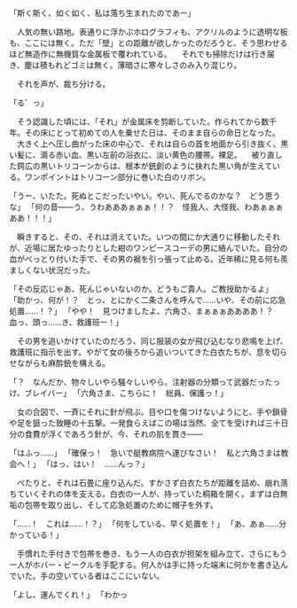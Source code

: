 「斯く斯く、如く如く、私は落ち生まれたのであー」

　人気の無い路地。表通りに浮かぶホログラフィも、アクリルのように透明な板も、ここには無く。ただ「壁」との距離が欲しかったのだろうと、そう思わせるほど無造作に無機質な金属板で覆われている。
　それでも掃除だけは行き届き、塵は積もれどゴミは無く。薄暗さに寒々しさのみ入り混じり。

　それを声が、裁ち分ける。

「る゛っ」

　そう認識した頃には、「それ」が金属床を剪断していた。作られてから数千年。その床にとって初めての人を乗せた日は、そのまま自らの命日となった。
　大きく上へ圧し曲がった床の中心で、それは自らの首を地面から引き抜く。黒い髪に、滴る赤い血、黒い左前の浴衣に、淡い黄色の腰帯。裸足。
　被り直した鍔広の黒いトリコーンからは、根本が銃創のように抉れた黒い角が生えている。ワンポイントはトリコーン部分に巻いた白のリボン。

「うー、いたた。死ぬとこだったいやい。やい、死んでるのかな？　どう思うな」
「何の音――う、うわあああぁぁぁ！！？　怪我人、大怪我、わあぁぁぁああ！！！」

　瞬きすると、その、それは消えていた。いつの間にか大通りに移動したそれが、近場に居たゆったりとした紺のワンピースコーデの男に絡んでいた。自分の血がべっとり付いた手で、その男の裾を引っ張って止める。近年稀に見る何も羨ましくない状況だった。

「その反応じゃあ、死んじゃいないのか。どうもご貴人。ご教授助かるよ」
「助かっ、何が！？　とっ、とにかく二条さんを呼んで……いや、その前に応急処置……！？」
「やや！　見つけましたよ、六角さ、まぁぁぁああああ！？　血っ、頭っ……き、救護班ー！」

　その男を追いかけていたのだろう、同じ服装の女が飛び込むなり悲鳴を上げ、救護班に指示を出す。やがて女の後ろから追いついてきた白衣たちが、息を切らせながらも麻酔銃を構える。

「？　なんだか、物々しいやら騒々しいやら。注射器の分類って武器だったっけ、ブレイバー」
「六角さま、こちらに！　総員、保護っ！」

　女の合図で、一斉にそれに針が飛ぶ。目や口を傷つけないようにと、手や鎖骨や足を狙った致睡の十五撃。一発食らえばこの場は当然、全てを受ければ三十日分の食費が浮くであろう針が、今、それの肌を貫き――

「はふっ……」
「確保っ！　急いで艇教病院へ運びなさい！　私と六角さまは教会へ！」
「はっ、はい！　……んっ？」

　ぺたりと、それは石畳に座り込んだ。すかさず白衣たちが距離を詰め、崩れ落ちていくそれの体を支える。白衣の一人が、持っていた桐箱を開く。まずは白無垢の包帯を取り出し、そして応急処置のために帽子を外す。

「……！　これは……！？」
「何をしている、早く処置を！」
「あ、あぁ……分かっている！」

　手慣れた手付きで包帯を巻き、もう一人の白衣が担架を組み立て、さらにもう一人がホバー・ビークルを手配する。何人かは手に持った端末に何かを書き込んでいた。手の空いている者はここにいない。

「よし、運んでくれ！」
「わかっ
